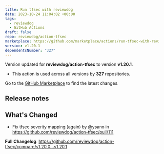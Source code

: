 ```yaml
---
title: Run tfsec with reviewdog
date: 2023-10-24 11:04:02 +00:00
tags:
  - reviewdog
  - GitHub Actions
draft: false
repo: reviewdog/action-tfsec
marketplace: https://github.com/marketplace/actions/run-tfsec-with-reviewdog
version: v1.20.1
dependentsNumber: "327"
---
```



Version updated for **reviewdog/action-tfsec** to version **v1.20.1**.
- This action is used across all versions by **327** repositories.

Go to the [GitHub Marketplace](https://github.com/marketplace/actions/run-tfsec-with-reviewdog) to find the latest changes.

## Release notes

## What's Changed
* Fix tfsec severity mapping (again) by @ysano in https://github.com/reviewdog/action-tfsec/pull/111


**Full Changelog**: https://github.com/reviewdog/action-tfsec/compare/v1.20.0...v1.20.1
